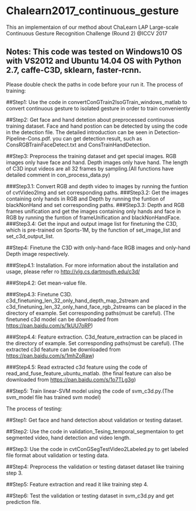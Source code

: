 # Chalearn2017_continuous_gesture
This an implementaion of our method about ChaLearn LAP Large-scale Continuous Gesture Recognition Challenge (Round 2) @ICCV 2017

## Notes: This code was tested on Windows10 OS with VS2012 and Ubuntu 14.04 OS with Python 2.7, caffe-C3D, sklearn, faster-rcnn.
Please double check the paths in code before your run it.
The process of training:

##Step1: Use the code in convertConGTrain2IsoGTrain_windows_matlab to convert continuous gesture to isolated gesture in order to train conveniently

##Step2: Get face and hand detetion about preprocessed continuous training dataset.
Face and hand postion can be detected by using the code in the detection file. The detailed introduction can be seen in Detection-Pipeline-Cons.pdf. 
	you can get detection result, such as ConsRGBTrainFaceDetect.txt and ConsTrainHandDetection.

##Step3: Preprocess the training dataset and get special images. RGB images only have face and hand. Depth images only have hand. The length of C3D input videos are all 32 frames
by sampling.(All functions have detailed comment in con_process_data.py)

###Step3.1: Convert RGB and depth video to images by running the funtion of cvtVideo2Img and set corresponding paths.
###Step3.2: Get the images containing only hands in RGB and Depth by running the funtion of blackNonHand and set corresponding paths.
###Step3.3: Depth and RGB frames unification and get the images containing only hands and face in RGB by running the funtion of frameUnification and blackNonHandFace.
###Step3.4: Get the input and output image list for finetuning the C3D, which is pre-trained on Sports-1M, by the function of set_image_list and set_c3d_output_list.

##Step4: Finetune the C3D with only-hand-face RGB images and only-hand Depth image respectively.

###Step4.1: Installation. For more information about the installation and usage, please refer ro http://vlg.cs.dartmouth.edu/c3d/

###Step4.2: Get mean-value file. 

###Step4.3: Finetune C3D.  c3d_finetuning_len_32_only_hand_depth_map_2stream and c3d_finetuning_len_32_only_hand_face_rgb_2streams can be placed in the directory of example. Set corresponding paths(must be careful). (The finetuned c3d model can be downloaded from https://pan.baidu.com/s/1kUU7oRP)

###Step4.4: Feature extraction. C3d_feature_extraction can be placed in the directory of example. Set corresponding paths(must be careful). (The extracted c3d feature can be downloaded from https://pan.baidu.com/s/1mhZoRaw)

###Step4.5: Read extracted c3d feature using the code of read_and_fuse_feature_ubuntu_matlab. (the final feature can also be downloaded from https://pan.baidu.com/s/1o7TLg3g)

##Step5: Train linear-SVM model using the code of svm_c3d.py.(The svm_model file has trained svm model)

The process of testing:

##Step1: Get face and hand detection about validation or testing dataset.

##Step2: Use the code in validation_Tesing_temporal_segmentaion to get segmented video, hand detection and video length.

##Step3: Use the code in cvtConGSegTestVideo2Labeled.py to get labeled file format about validation or testing data.

##Step4: Preprocess the validation or testing dataset dataset like training step 3.

##Step5: Feature extraction and read it like training step 4.

##Step6: Test the validation or testing dataset in svm_c3d.py and get prediction file.
